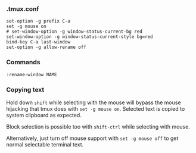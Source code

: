 ### .tmux.conf

    set-option -g prefix C-a
    set -g mouse on
    # set-window-option -g window-status-current-bg red
    set-window-option -g window-status-current-style bg=red
    bind-key C-a last-window
    set-option -g allow-rename off

### Commands

    :rename-window NAME

### Copying text

Hold down `shift` while selecting with the mouse will bypass the mouse hijacking that
tmux does with `set -g mouse on`. Selected text is copied to system clipboard as expected.

Block selection is possible too with `shift-ctrl` while selecting with mouse.

Alternatively, just turn off mouse support with `set -g mouse off` to get normal selectable
terminal text.

